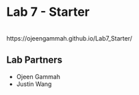 # Lab 7 - Starter
<br>
https://ojeengammah.github.io/Lab7_Starter/
  
## Lab Partners 
- Ojeen Gammah<br>
- Justin Wang <br>
